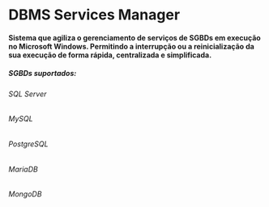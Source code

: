 # DBMS Services Manager

#### Sistema que agiliza o gerenciamento de serviços de SGBDs em execução no Microsoft Windows. Permitindo a interrupção ou a reinicialização da sua execução de forma rápida, centralizada e simplificada.

##### SGBDs suportados:
###### SQL Server
###### MySQL
###### PostgreSQL
###### MariaDB
###### MongoDB
